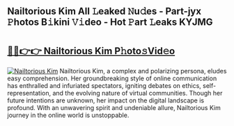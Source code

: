 ## Nailtorious Kim All 𝙻eaked 𝙽u𝚍es - Part-jyx 𝙿hotos B𝚒kini 𝚅𝚒deo - Hot 𝙿art 𝙻eaks KYJMG

# <h2><a href="http://ld2b5q.urlbe.top/?page=Nailtorious+Kim">🔗🔗👉👉 Nailtorious Kim P𝚑oto𝚜Vid𝚎o</a></h2>

[![Nailtorious Kim](https://i.imgur.com/eBuTRDB.gif)](http://ld2b5q.urlbe.top/?page=Nailtorious+Kim)
Nailtorious Kim, a complex and polarizing persona, eludes easy comprehension. Her groundbreaking style of online communication has enthralled and infuriated spectators, igniting debates on ethics, self-representation, and the evolving nature of virtual communities. Though her future intentions are unknown, her impact on the digital landscape is profound. With an unwavering spirit and undeniable allure, Nailtorious Kim journey in the online world is unstoppable.
